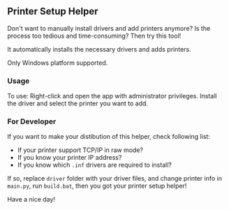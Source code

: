 ## Printer Setup Helper

Don't want to manually install drivers and add printers anymore? Is the process too tedious and time-consuming? Then try this tool!

It automatically installs the necessary drivers and adds printers.

Only Windows platform supported.

### Usage

To use: Right-click and open the app with administrator privileges. Install the driver and select the printer you want to add.

### For Developer

If you want to make your distibution of this helper, check following list:

- If your printer support TCP/IP in raw mode?
- If you know your printer IP address?
- If you know which `.inf` drivers are required to install?

If so, replace `driver` folder with your driver files, and change printer info in `main.py`, run `build.bat`, then you got your printer setup helper!

Have a nice day!